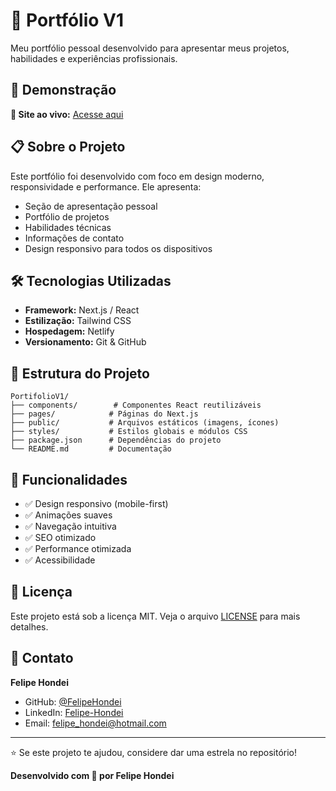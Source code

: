 # 💼 Portfólio V1

Meu portfólio pessoal desenvolvido para apresentar meus projetos, habilidades e experiências profissionais.

## 🚀 Demonstração

**🔗 Site ao vivo:** [Acesse aqui](https://felipehondeidev.netlify.app/)

## 📋 Sobre o Projeto

Este portfólio foi desenvolvido com foco em design moderno, responsividade e performance. Ele apresenta:

- Seção de apresentação pessoal
- Portfólio de projetos
- Habilidades técnicas
- Informações de contato
- Design responsivo para todos os dispositivos

## 🛠️ Tecnologias Utilizadas

- **Framework:** Next.js / React
- **Estilização:** Tailwind CSS
- **Hospedagem:** Netlify
- **Versionamento:** Git & GitHub

## 📂 Estrutura do Projeto

```
PortifolioV1/
├── components/        # Componentes React reutilizáveis
├── pages/            # Páginas do Next.js
├── public/           # Arquivos estáticos (imagens, ícones)
├── styles/           # Estilos globais e módulos CSS
├── package.json      # Dependências do projeto
└── README.md         # Documentação
```

## 🎨 Funcionalidades

- ✅ Design responsivo (mobile-first)
- ✅ Animações suaves
- ✅ Navegação intuitiva
- ✅ SEO otimizado
- ✅ Performance otimizada
- ✅ Acessibilidade

## 📝 Licença

Este projeto está sob a licença MIT. Veja o arquivo [LICENSE](LICENSE) para mais detalhes.

## 📧 Contato

**Felipe Hondei**

- GitHub: [@FelipeHondei](https://github.com/FelipeHondei)
- LinkedIn: [Felipe-Hondei](https://www.linkedin.com/in/felipe-hondei-aa4662232/)
- Email: felipe_hondei@hotmail.com

---

⭐ Se este projeto te ajudou, considere dar uma estrela no repositório!

**Desenvolvido com 💙 por Felipe Hondei**